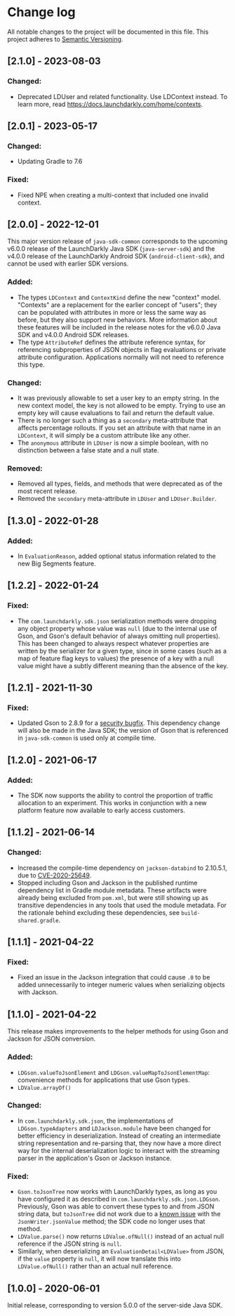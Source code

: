 # Change log

All notable changes to the project will be documented in this file. This project adheres to [Semantic Versioning](http://semver.org).

## [2.1.0] - 2023-08-03
### Changed:
- Deprecated LDUser and related functionality. Use LDContext instead. To learn more, read https://docs.launchdarkly.com/home/contexts.

## [2.0.1] - 2023-05-17
### Changed:
- Updating Gradle to 7.6

### Fixed:
- Fixed NPE when creating a multi-context that included one invalid context.

## [2.0.0] - 2022-12-01
This major version release of `java-sdk-common` corresponds to the upcoming v6.0.0 release of the LaunchDarkly Java SDK (`java-server-sdk`) and the v4.0.0 release of the LaunchDarkly Android SDK (`android-client-sdk`), and cannot be used with earlier SDK versions.

### Added:
- The types `LDContext` and `ContextKind` define the new "context" model. "Contexts" are a replacement for the earlier concept of "users"; they can be populated with attributes in more or less the same way as before, but they also support new behaviors. More information about these features will be included in the release notes for the v6.0.0 Java SDK and v4.0.0 Android SDK releases.
- The type `AttributeRef` defines the attribute reference syntax, for referencing subproperties of JSON objects in flag evaluations or private attribute configuration. Applications normally will not need to reference this type.

### Changed:
- It was previously allowable to set a user key to an empty string. In the new context model, the key is not allowed to be empty. Trying to use an empty key will cause evaluations to fail and return the default value.
- There is no longer such a thing as a `secondary` meta-attribute that affects percentage rollouts. If you set an attribute with that name in an `LDContext`, it will simply be a custom attribute like any other.
- The `anonymous` attribute in `LDUser` is now a simple boolean, with no distinction between a false state and a null state.

### Removed:
- Removed all types, fields, and methods that were deprecated as of the most recent release.
- Removed the `secondary` meta-attribute in `LDUser` and `LDUser.Builder`.

## [1.3.0] - 2022-01-28
### Added:
- In `EvaluationReason`, added optional status information related to the new Big Segments feature.

## [1.2.2] - 2022-01-24
### Fixed:
- The `com.launchdarkly.sdk.json` serialization methods were dropping any object property whose value was `null` (due to the internal use of Gson, and Gson's default behavior of always omitting null properties). This has been changed to always respect whatever properties are written by the serializer for a given type, since in some cases (such as a map of feature flag keys to values) the presence of a key with a null value might have a subtly different meaning than the absence of the key.

## [1.2.1] - 2021-11-30
### Fixed:
- Updated Gson to 2.8.9 for a [security bugfix](https://github.com/google/gson/pull/1991). This dependency change will also be made in the Java SDK; the version of Gson that is referenced in `java-sdk-common` is used only at compile time.

## [1.2.0] - 2021-06-17
### Added:
- The SDK now supports the ability to control the proportion of traffic allocation to an experiment. This works in conjunction with a new platform feature now available to early access customers.

## [1.1.2] - 2021-06-14
### Changed:
- Increased the compile-time dependency on `jackson-databind` to 2.10.5.1, due to [CVE-2020-25649](https://nvd.nist.gov/vuln/detail/CVE-2020-25649).
- Stopped including Gson and Jackson in the published runtime dependency list in Gradle module metadata. These artifacts were already being excluded from `pom.xml`, but were still showing up as transitive dependencies in any tools that used the module metadata. For the rationale behind excluding these dependencies, see `build-shared.gradle`.

## [1.1.1] - 2021-04-22
### Fixed:
- Fixed an issue in the Jackson integration that could cause `.0` to be added unnecessarily to integer numeric values when serializing objects with Jackson.

## [1.1.0] - 2021-04-22
This release makes improvements to the helper methods for using Gson and Jackson for JSON conversion.

### Added:
- `LDGson.valueToJsonElement` and `LDGson.valueMapToJsonElementMap`: convenience methods for applications that use Gson types.
- `LDValue.arrayOf()`

### Changed:
- In `com.launchdarkly.sdk.json`, the implementations of `LDGson.typeAdapters` and `LDJackson.module` have been changed for better efficiency in deserialization. Instead of creating an intermediate string representation and re-parsing that, they now have a more direct way for the internal deserialization logic to interact with the streaming parser in the application&#39;s Gson or Jackson instance.

### Fixed:
- `Gson.toJsonTree` now works with LaunchDarkly types, as long as you have configured it as described in `com.launchdarkly.sdk.json.LDGson`. Previously, Gson was able to convert these types to and from JSON string data, but `toJsonTree` did not work due to a [known issue](https://github.com/google/gson/issues/1289) with the `JsonWriter.jsonValue` method; the SDK code no longer uses that method.
- `LDValue.parse()` now returns `LDValue.ofNull()` instead of an actual null reference if the JSON string is `null`.
- Similarly, when deserializing an `EvaluationDetail<LDValue>` from JSON, if the `value` property is `null`, it will now translate this into `LDValue.ofNull()` rather than an actual null reference.

## [1.0.0] - 2020-06-01
Initial release, corresponding to version 5.0.0 of the server-side Java SDK.
